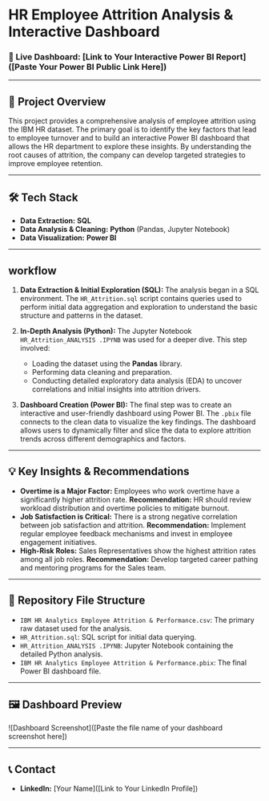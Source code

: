 # HR Employee Attrition Analysis & Interactive Dashboard

### 🔗 Live Dashboard: [Link to Your Interactive Power BI Report]([Paste Your Power BI Public Link Here])

---

## 📝 Project Overview

This project provides a comprehensive analysis of employee attrition using the IBM HR dataset. The primary goal is to identify the key factors that lead to employee turnover and to build an interactive Power BI dashboard that allows the HR department to explore these insights. By understanding the root causes of attrition, the company can develop targeted strategies to improve employee retention.

---

## 🛠️ Tech Stack

* **Data Extraction:** **SQL**
* **Data Analysis & Cleaning:** **Python** (Pandas, Jupyter Notebook)
* **Data Visualization:** **Power BI**

---

##  workflow

1.  **Data Extraction & Initial Exploration (SQL):** The analysis began in a SQL environment. The `HR_Attrition.sql` script contains queries used to perform initial data aggregation and exploration to understand the basic structure and patterns in the dataset.

2.  **In-Depth Analysis (Python):** The Jupyter Notebook `HR_Attrition_ANALYSIS .IPYNB` was used for a deeper dive. This step involved:
    * Loading the dataset using the **Pandas** library.
    * Performing data cleaning and preparation.
    * Conducting detailed exploratory data analysis (EDA) to uncover correlations and initial insights into attrition drivers.

3.  **Dashboard Creation (Power BI):** The final step was to create an interactive and user-friendly dashboard using Power BI. The `.pbix` file connects to the clean data to visualize the key findings. The dashboard allows users to dynamically filter and slice the data to explore attrition trends across different demographics and factors.

---

## 💡 Key Insights & Recommendations

* **Overtime is a Major Factor:** Employees who work overtime have a significantly higher attrition rate. **Recommendation:** HR should review workload distribution and overtime policies to mitigate burnout.
* **Job Satisfaction is Critical:** There is a strong negative correlation between job satisfaction and attrition. **Recommendation:** Implement regular employee feedback mechanisms and invest in employee engagement initiatives.
* **High-Risk Roles:** Sales Representatives show the highest attrition rates among all job roles. **Recommendation:** Develop targeted career pathing and mentoring programs for the Sales team.

---

## 📂 Repository File Structure

* `IBM HR Analytics Employee Attrition & Performance.csv`: The primary raw dataset used for the analysis.
* `HR_Attrition.sql`: SQL script for initial data querying.
* `HR_Attrition_ANALYSIS .IPYNB`: Jupyter Notebook containing the detailed Python analysis.
* `IBM HR Analytics Employee Attrition & Performance.pbix`: The final Power BI dashboard file.

---

## 🖼️ Dashboard Preview

![Dashboard Screenshot]([Paste the file name of your dashboard screenshot here])

---

## 📞 Contact

* **LinkedIn:** [Your Name]([Link to Your LinkedIn Profile])
